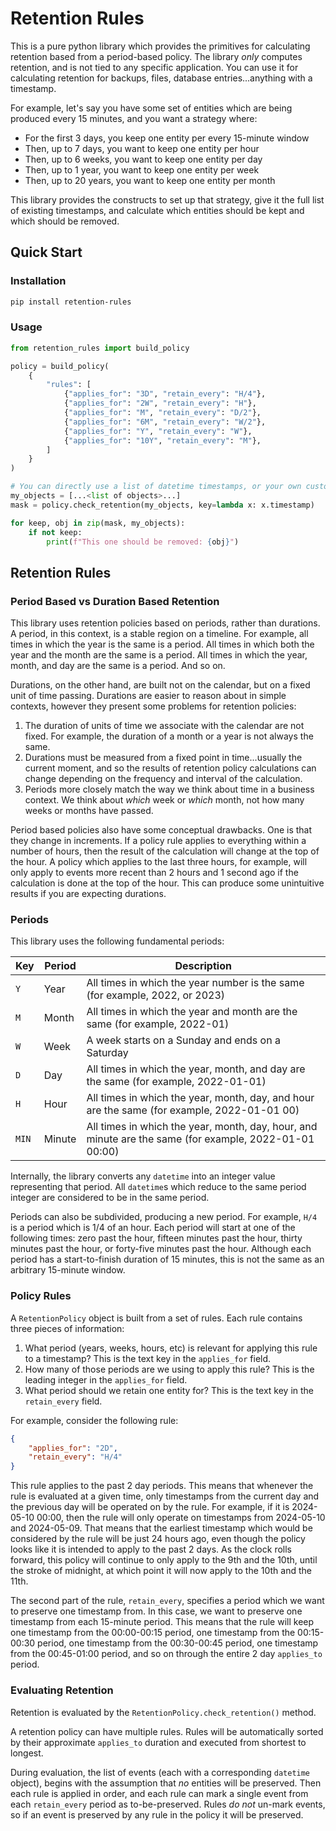 # Retention Rules

This is a pure python library which provides the primitives for calculating retention based from a period-based policy.  The library *only* computes retention, and is not tied to any specific application.  You can use it for calculating retention for backups, files, database entries...anything with a timestamp.

For example, let's say you have some set of entities which are being produced every 15 minutes, and you want a strategy where:

* For the first 3 days, you keep one entity per every 15-minute window
* Then, up to 7 days, you want to keep one entity per hour
* Then, up to 6 weeks, you want to keep one entity per day
* Then, up to 1 year, you want to keep one entity per week
* Then, up to 20 years, you want to keep one entity per month

This library provides the constructs to set up that strategy, give it the full list of existing timestamps, and calculate which entities should be kept and which should be removed.

## Quick Start

### Installation

```bash
pip install retention-rules
```

### Usage

```python
from retention_rules import build_policy

policy = build_policy(
    {
        "rules": [
            {"applies_for": "3D", "retain_every": "H/4"},
            {"applies_for": "2W", "retain_every": "H"},
            {"applies_for": "M", "retain_every": "D/2"},
            {"applies_for": "6M", "retain_every": "W/2"},
            {"applies_for": "Y", "retain_every": "W"},
            {"applies_for": "10Y", "retain_every": "M"},
        ]
    }
)

# You can directly use a list of datetime timestamps, or your own custom object if you provide a key function
my_objects = [...<list of objects>...]
mask = policy.check_retention(my_objects, key=lambda x: x.timestamp)

for keep, obj in zip(mask, my_objects):
    if not keep:
        print(f"This one should be removed: {obj}")
```

## Retention Rules

### Period Based vs Duration Based Retention

This library uses retention policies based on periods, rather than durations.  A period, in this context, is a stable region on a timeline.  For example, all times in which the year is the same is a period.  All times in which both the year and the month are the same is a period.  All times in which the year, month, and day are the same is a period.  And so on.

Durations, on the other hand, are built not on the calendar, but on a fixed unit of time passing.  Durations are easier to reason about in simple contexts, however they present some problems for retention policies:  

1. The duration of units of time we associate with the calendar are not fixed.  For example, the duration of a month or a year is not always the same.
2. Durations must be measured from a fixed point in time...usually the current moment, and so the results of retention policy calculations can change depending on the frequency and interval of the calculation.
3. Periods more closely match the way we think about time in a business context. We think about *which* week or *which* month, not how many weeks or months have passed.

Period based policies also have some conceptual drawbacks. One is that they change in increments.  If a policy rule applies to everything within a number of hours, then the result of the calculation will change at the top of the hour.  A policy which applies to the last three hours, for example, will only apply to events more recent than 2 hours and 1 second ago if the calculation is done at the top of the hour.  This can produce some unintuitive results if you are expecting durations.

### Periods

This library uses the following fundamental periods:

| Key   | Period | Description                                                                                            |
|-------|--------|--------------------------------------------------------------------------------------------------------|
| `Y`   | Year   | All times in which the year number is the same (for example, 2022, or 2023)                            |
| `M`   | Month  | All times in which the year and month are the same (for example, 2022-01)                              |
| `W`   | Week   | A week starts on a Sunday and ends on a Saturday                                                       |
| `D`   | Day    | All times in which the year, month, and day are the same (for example, 2022-01-01)                     |
| `H`   | Hour   | All times in which the year, month, day, and hour are the same (for example, 2022-01-01 00)            |
| `MIN` | Minute | All times in which the year, month, day, hour, and minute are the same (for example, 2022-01-01 00:00) |

Internally, the library converts any `datetime` into an integer value representing that period.  All `datetime`s which reduce to the same period integer are considered to be in the same period.  

Periods can also be subdivided, producing a new period.  For example, `H/4` is a period which is 1/4 of an hour.  Each period will start at one of the following times: zero past the hour, fifteen minutes past the hour, thirty minutes past the hour, or forty-five minutes past the hour.  Although each period has a start-to-finish duration of 15 minutes, this is not the same as an arbitrary 15-minute window.  


### Policy Rules

A `RetentionPolicy` object is built from a set of rules.  Each rule contains three pieces of information:

1. What period (years, weeks, hours, etc) is relevant for applying this rule to a timestamp? This is the text key in the `applies_for` field.
2. How many of those periods are we using to apply this rule? This is the leading integer in the `applies_for` field.
3. What period should we retain one entity for? This is the text key in the `retain_every` field.

For example, consider the following rule:

```json
{
    "applies_for": "2D",
    "retain_every": "H/4"
}
```

This rule applies to the past 2 day periods.  This means that whenever the rule is evaluated at a given time, only timestamps from the current day and the previous day will be operated on by the rule. For example, if it is 2024-05-10 00:00, then the rule will only operate on timestamps from 2024-05-10 and 2024-05-09.  That means that the earliest timestamp which would be considered by the rule will be just 24 hours ago, even though the policy looks like it is intended to apply to the past 2 days.  As the clock rolls forward, this policy will continue to only apply to the 9th and the 10th, until the stroke of midnight, at which point it will now apply to the 10th and the 11th.

The second part of the rule, `retain_every`, specifies a period which we want to preserve one timestamp from.  In this case, we want to preserve one timestamp from each 15-minute period.  This means that the rule will keep one timestamp from the 00:00-00:15 period, one timestamp from the 00:15-00:30 period, one timestamp from the 00:30-00:45 period, one timestamp from the 00:45-01:00 period, and so on through the entire 2 day `applies_to` period.

### Evaluating Retention

Retention is evaluated by the `RetentionPolicy.check_retention()` method. 

A retention policy can have multiple rules.  Rules will be automatically sorted by their approximate `applies_to` duration and executed from shortest to longest.

During evaluation, the list of events (each with a corresponding `datetime` object), begins with the assumption that *no* entities will be preserved.  Then each rule is applied in order, and each rule can mark a single event from each `retain_every` period as to-be-preserved.  Rules *do not* un-mark events, so if an event is preserved by any rule in the policy it will be preserved.



